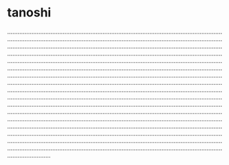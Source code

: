 # tanoshi

.....................................................................................................................................................................................................................................................................................................................................................................................................................................................................................................................................................................................................................................................................................................................................................................................................................................................................................................................................................................................................................................................................................................................................................................................................................................................................................................................................................................................................................................................................................................................................................................................................................................................................................................................................................................................................................................................................................................................................................................................................................................................................................................................................................................................................................